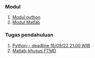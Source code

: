### Modul
1. [Modul python](https://drive.google.com/file/d/10RDwHRX0NB__jwEvvhGXZu_8Ac2wRaoD/view?usp=drivesdk)
2. [Modul Matlab](https://drive.google.com/file/d/10JNcnq57Zb8H33Mbrw-2kc5EG79fDAle/view?usp=drivesdk)

### Tugas pendahuluan
1. [Python-- deadline 16/09/22 21.00 WIB](https://drive.google.com/file/d/10EpGvNo2cfC0MxfcRSRl_f-FlPASFt72/view?usp=drivesdk)
2. [Matlab-khusus FTMD](https://drive.google.com/file/d/10EizsK63e9LO7HpRqq4Fo8GoS7DJBW-S/view?usp=drivesdk)
